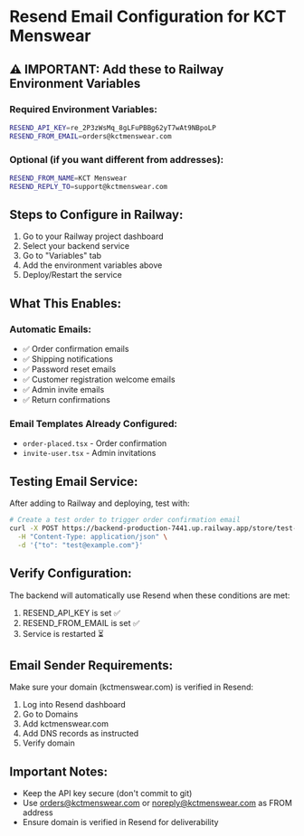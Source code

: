 # Resend Email Configuration for KCT Menswear

## ⚠️ IMPORTANT: Add these to Railway Environment Variables

### Required Environment Variables:
```bash
RESEND_API_KEY=re_2P3zWsMq_8gLFuPBBg62yT7wAt9NBpoLP
RESEND_FROM_EMAIL=orders@kctmenswear.com
```

### Optional (if you want different from addresses):
```bash
RESEND_FROM_NAME=KCT Menswear
RESEND_REPLY_TO=support@kctmenswear.com
```

## Steps to Configure in Railway:

1. Go to your Railway project dashboard
2. Select your backend service
3. Go to "Variables" tab
4. Add the environment variables above
5. Deploy/Restart the service

## What This Enables:

### Automatic Emails:
- ✅ Order confirmation emails
- ✅ Shipping notifications
- ✅ Password reset emails
- ✅ Customer registration welcome emails
- ✅ Admin invite emails
- ✅ Return confirmations

### Email Templates Already Configured:
- `order-placed.tsx` - Order confirmation
- `invite-user.tsx` - Admin invitations

## Testing Email Service:

After adding to Railway and deploying, test with:

```bash
# Create a test order to trigger order confirmation email
curl -X POST https://backend-production-7441.up.railway.app/store/test-email \
  -H "Content-Type: application/json" \
  -d '{"to": "test@example.com"}'
```

## Verify Configuration:

The backend will automatically use Resend when these conditions are met:
1. RESEND_API_KEY is set ✅
2. RESEND_FROM_EMAIL is set ✅
3. Service is restarted ⏳

## Email Sender Requirements:

Make sure your domain (kctmenswear.com) is verified in Resend:
1. Log into Resend dashboard
2. Go to Domains
3. Add kctmenswear.com
4. Add DNS records as instructed
5. Verify domain

## Important Notes:
- Keep the API key secure (don't commit to git)
- Use orders@kctmenswear.com or noreply@kctmenswear.com as FROM address
- Ensure domain is verified in Resend for deliverability